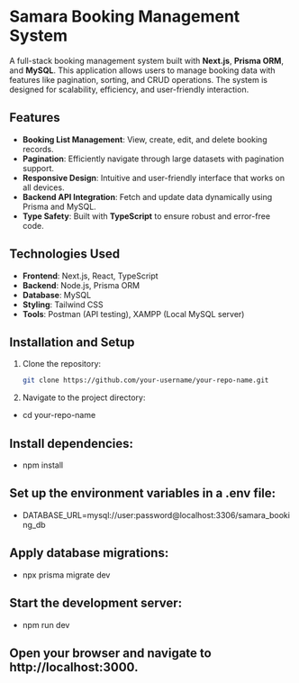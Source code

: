 # Samara Booking Management System

A full-stack booking management system built with **Next.js**, **Prisma ORM**, and **MySQL**. This application allows users to manage booking data with features like pagination, sorting, and CRUD operations. The system is designed for scalability, efficiency, and user-friendly interaction.

## Features
- **Booking List Management**: View, create, edit, and delete booking records.
- **Pagination**: Efficiently navigate through large datasets with pagination support.
- **Responsive Design**: Intuitive and user-friendly interface that works on all devices.
- **Backend API Integration**: Fetch and update data dynamically using Prisma and MySQL.
- **Type Safety**: Built with **TypeScript** to ensure robust and error-free code.

## Technologies Used
- **Frontend**: Next.js, React, TypeScript
- **Backend**: Node.js, Prisma ORM
- **Database**: MySQL
- **Styling**: Tailwind CSS
- **Tools**: Postman (API testing), XAMPP (Local MySQL server)

## Installation and Setup
1. Clone the repository:
   ```bash
   git clone https://github.com/your-username/your-repo-name.git
   
2. Navigate to the project directory:
- cd your-repo-name
## Install dependencies:
- npm install
## Set up the environment variables in a .env file:
- DATABASE_URL=mysql://user:password@localhost:3306/samara_booking_db
## Apply database migrations:
- npx prisma migrate dev
## Start the development server:
- npm run dev
## Open your browser and navigate to http://localhost:3000.
